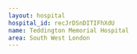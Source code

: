 ```yaml
---
layout: hospital
hospital_id: recJrDSnDITIFhXdU
name: Teddington Memorial Hospital
area: South West London
---
```

